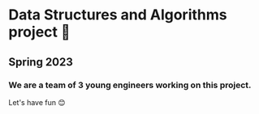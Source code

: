 # Data Structures and Algorithms project 💙
## Spring 2023 
### We are a team of 3 young engineers working on this project.
Let's have fun 😊

